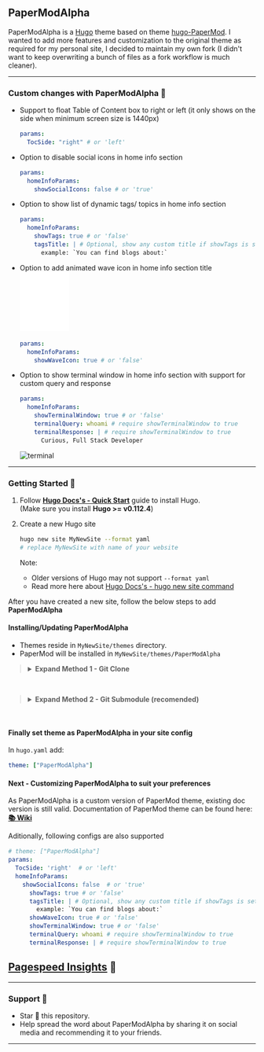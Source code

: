 ## PaperModAlpha

PaperModAlpha is a [Hugo](https://gohugo.io/) theme based on theme [hugo-PaperMod](https://github.com/adityatelange/hugo-PaperMod). I wanted to add more features and customization to the original theme as required for my personal site, I decided to maintain my own fork (I didn't want to keep overwriting a bunch of files as a fork workflow is much cleaner).

---

### Custom changes with PaperModAlpha 🚀

- Support to float Table of Content box to right or left (it only shows on the side when minimum screen size is 1440px)

  ```yaml
  params:
    TocSide: "right" # or 'left'
  ```

- Option to disable social icons in home info section

  ```yaml
  params:
    homeInfoParams:
      showSocialIcons: false # or 'true'
  ```

- Option to show list of dynamic tags/ topics in home info section

  ```yaml
  params:
    homeInfoParams:
      showTags: true # or 'false'
      tagsTitle: | # Optional, show any custom title if showTags is set to true
        example: `You can find blogs about:`
  ```

- Option to add animated wave icon in home info section title
  <img src="images/wave.svg" alt="wave">

  ```yaml
  params:
    homeInfoParams:
      showWaveIcon: true # or 'false'
  ```

- Option to show terminal window in home info section with support for custom query and response
  
  ```yaml
  params:
    homeInfoParams:
      showTerminalWindow: true # or 'false'
      terminalQuery: whoami # require showTerminalWindow to true
      terminalResponse: | # require showTerminalWindow to true
        Curious, Full Stack Developer
  ```
  <img src="images/terminal.svg" height=300 width=500 alt="terminal">

---

### Getting Started 🚀

1. Follow **[Hugo Docs's - Quick Start](https://gohugo.io/getting-started/quick-start/)** guide to install Hugo.
   <br>(Make sure you install **Hugo >= v0.112.4**)

2. Create a new Hugo site
   ```sh
   hugo new site MyNewSite --format yaml
   # replace MyNewSite with name of your website
   ```
   Note:
   - Older versions of Hugo may not support `--format yaml`
   - Read more here about [Hugo Docs's - hugo new site command](https://gohugo.io/commands/hugo_new_site/#synopsis)

After you have created a new site, follow the below steps to add **PaperModAlpha**

#### Installing/Updating PaperModAlpha

- Themes reside in `MyNewSite/themes` directory.
- PaperMod will be installed in `MyNewSite/themes/PaperModAlpha`

> <details>
> <summary><b>Expand Method 1 - Git Clone</b></summary>
>
> **INSTALL** : Inside the folder of your Hugo site `MyNewSite`, run:
>
> ```bash
> git clone https://github.com/yogeshjain96/PaperModAlpha themes/PaperModAlpha --depth=1
> ```
>
> **UPDATE**: Inside the folder of your Hugo site `MyNewSite`, run:
>
> ```bash
> cd themes/PaperMod
> git pull
> ```
>
> </details>

<br>

> <details>
> <summary><b>Expand Method 2 - Git Submodule (recomended)</b></summary>
>
> **INSTALL** : Inside the folder of your Hugo site `MyNewSite`, run:
>
> ```bash
> git submodule add --depth=1 https://github.com/yogeshjain96/PaperModAlpha.git themes/PaperModAlpha
> git submodule update --init --recursive # needed when you reclone your repo (submodules may not get cloned automatically)
> ```
>
> You may use ` --branch v7.0` to end of above command if you want to stick to specific release.
> Read more about git submodules [here](https://www.atlassian.com/git/tutorials/git-submodule).
>
> **UPDATE**: Inside the folder of your Hugo site `MyNewSite`, run:
>
> ```bash
> git submodule update --remote --merge
> ```
>
> </details>

<br>

#### Finally set theme as PaperModAlpha in your site config

In `hugo.yaml` add:

```yaml
theme: ["PaperModAlpha"]
```

#### Next - Customizing PaperModAlpha to suit your preferences

As PaperModAlpha is a custom version of PaperMod theme, existing doc version is still valid.
Documentation of PaperMod theme can be found here: [**📚 Wiki**](https://github.com/adityatelange/hugo-PaperMod/wiki)

Aditionally, following configs are also supported

```yaml
# theme: ["PaperModAlpha"]
params:
  TocSide: 'right'  # or 'left'
  homeInfoParams:
    showSocialIcons: false  # or 'true'
      showTags: true # or 'false'
      tagsTitle: | # Optional, show any custom title if showTags is set to true
        example: `You can find blogs about:`
      showWaveIcon: true # or 'false'
      showTerminalWindow: true # or 'false'
      terminalQuery: whoami # require showTerminalWindow to true
      terminalResponse: | # require showTerminalWindow to true
```

## [Pagespeed Insights](https://pagespeed.web.dev/report?url=https://curiousone.in) 👀

---

### Support 🫶

- Star 🌟 this repository.
- Help spread the word about PaperModAlpha by sharing it on social media and recommending it to your friends.

---
